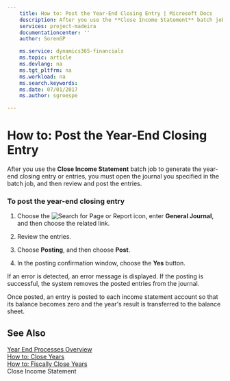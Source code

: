 ```yaml
---
    title: How to: Post the Year-End Closing Entry | Microsoft Docs
    description: After you use the **Close Income Statement** batch job to generate the year-end closing entry or entries, you must open the journal you specified in the batch job, and then review and post the entries.
    services: project-madeira
    documentationcenter: ''
    author: SorenGP

    ms.service: dynamics365-financials
    ms.topic: article
    ms.devlang: na
    ms.tgt_pltfrm: na
    ms.workload: na
    ms.search.keywords:
    ms.date: 07/01/2017
    ms.author: sgroespe

---
```

# How to: Post the Year-End Closing Entry
After you use the **Close Income Statement** batch job to generate the year-end closing entry or entries, you must open the journal you specified in the batch job, and then review and post the entries.  
  
### To post the year-end closing entry  
  
1.  Choose the ![Search for Page or Report](media/ui-search/search_small.png "Search for Page or Report icon") icon, enter **General Journal**, and then choose the related link.  
  
2.  Review the entries.  
  
3.  Choose **Posting**, and then choose **Post**.  
  
4.  In the posting confirmation window, choose the **Yes** button.  
  
 If an error is detected, an error message is displayed. If the posting is successful, the system removes the posted entries from the journal.  
  
 Once posted, an entry is posted to each income statement account so that its balance becomes zero and the year's result is transferred to the balance sheet.  
  
## See Also  
 [Year End Processes Overview](year-end-processes-overview.md)   
 [How to: Close Years](how-to-close-years.md)   
 [How to: Fiscally Close Years](how-to-fiscally-close-years.md)   
 Close Income Statement